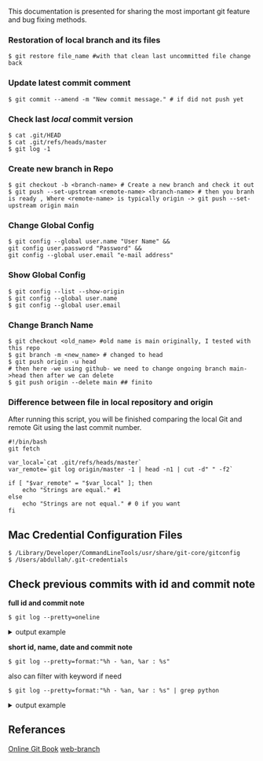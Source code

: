 This documentation is presented for sharing the most important git feature and bug fixing methods.

### **Restoration of local branch and its files**
```shell
$ git restore file_name #with that clean last uncommitted file change back
```

### **Update latest commit comment**
```shell
$ git commit --amend -m "New commit message." # if did not push yet
```

### **Check last *local* commit version**

```shell
$ cat .git/HEAD
$ cat .git/refs/heads/master
$ git log -1
```

### **Create new branch in Repo**

```shell
$ git checkout -b <branch-name> # Create a new branch and check it out
$ git push --set-upstream <remote-name> <branch-name> # then you branh is ready , Where <remote-name> is typically origin -> git push --set-upstream origin main
```

### **Change Global Config**

```shell
$ git config --global user.name "User Name" &&
git config user.password "Password" &&
git config --global user.email "e-mail address"
```

### **Show Global Config**

```shell
$ git config --list --show-origin
$ git config --global user.name
$ git config --global user.email
```

### **Change Branch Name**

```shell
$ git checkout <old_name> #old name is main originally, I tested with this repo
$ git branch -m <new_name> # changed to head
$ git push origin -u head
# then here -we using github- we need to change ongoing branch main->head then after we can delete 
$ git push origin --delete main ## finito
```

### **Difference between file in local repository and origin**

After running this script, you will be finished comparing the local Git and remote Git using the last commit number.

```shell
#!/bin/bash
git fetch

var_local=`cat .git/refs/heads/master`
var_remote=`git log origin/master -1 | head -n1 | cut -d" " -f2`

if [ "$var_remote" = "$var_local" ]; then
    echo "Strings are equal." #1
else
    echo "Strings are not equal." # 0 if you want
fi
```


## **Mac Credential Configuration Files**

```shell
$ /Library/Developer/CommandLineTools/usr/share/git-core/gitconfig
$ /Users/abdullah/.git-credentials
``` 

## **Check previous commits with id and commit note**

**full id and commit note**
```shell
$ git log --pretty=oneline
``` 

<details><summary>output example</summary>
<p> 

681860bc03b89e607c568570f7e95b901b4fedf0 (HEAD -> master, origin/master, origin/HEAD) adapt json schema for batch results (#1033)

31abbe1e4b6e3a0bc7d60a72fd3802cb928654dc Minor updates to UWP samples (#1035)

3ad8fe15d27dbcc25feb4ca0e41cf26be65a460c Renaming batch ingestion client solution, refactoring, removing LID (#1027)

e6924c9cee0b3a6bfa44721779af0b9e4c2cdeb8 pronunciation assessment javascript browser sample (#1010)

37619365c40f98b419f98865163aa5617e6910e7 Update dependent-verification.html (#1019)

5d698988e1b3ae36bb5169330f8e37e0623d0a44 Add keys to KV in ARM, cleanup (#1015)

</p>
</details>

**short id, name, date and commit note**
```shell
$ git log --pretty=format:"%h - %an, %ar : %s"
``` 
also can filter with keyword if need
```shell
$ git log --pretty=format:"%h - %an, %ar : %s" | grep python
``` 

<details><summary>output example</summary>
<p> 

681860bc - Christian Landsiedel, 7 hours ago : adapt json schema for batch results (#1033)

31abbe1e - Darren, 8 days ago : Minor updates to UWP samples (#1035)

3ad8fe15 - Henry van der Vegte, 8 days ago : Renaming batch ingestion client solution, refactoring, removing LID (#1027)

e6924c9c - Yulin Li, 2 weeks ago : pronunciation assessment javascript browser sample (#1010)

37619365 - Glenn Harper, 2 weeks ago : Update dependent-verification.html (#1019)

</p>
</details>



## Referances

[Online Git Book](https://git-scm.com/book/en/v2/)
[web-branch](https://stackoverflow.com/questions/1519006/how-do-you-create-a-remote-git-branch)
